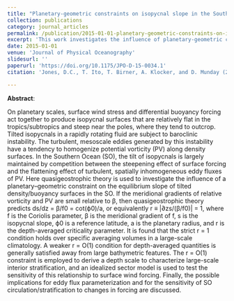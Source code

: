 ```yaml
---
title: "Planetary-geometric constraints on isopycnal slope in the Southern Ocean"
collection: publications
category: journal_articles
permalink: /publication/2015-01-01-planetary-geometric-constraints-on-isopycnal-slope-in-the-southern-ocean
excerpt: 'This work investigates the influence of planetary-geometric constraints on the equilibrium slope of isopycnal surfaces in the Southern Ocean.'
date: 2015-01-01
venue: 'Journal of Physical Oceanography'
slidesurl: ''
paperurl: 'https://doi.org/10.1175/JPO-D-15-0034.1'
citation: 'Jones, D.C., T. Ito, T. Birner, A. Klocker, and D. Munday (2015). "Planetary-geometric constraints on isopycnal slope in the Southern Ocean", <i>Journal of Physical Oceanography</i>, 45 (12), 2991-3004. <a href="https://doi.org/10.1175/JPO-D-15-0034.1">https://doi.org/10.1175/JPO-D-15-0034.1</a>'

---
```

**Abstract**:

On planetary scales, surface wind stress and differential buoyancy forcing act together to produce isopycnal surfaces that are relatively flat in the tropics/subtropics and steep near the poles, where they tend to outcrop. Tilted isopycnals in a rapidly rotating fluid are subject to baroclinic instability. The turbulent, mesoscale eddies generated by this instability have a tendency to homogenize potential vorticity (PV) along density surfaces. In the Southern Ocean (SO), the tilt of isopycnals is largely maintained by competition between the steepening effect of surface forcing and the flattening effect of turbulent, spatially inhomogeneous eddy fluxes of PV. Here quasigeostrophic theory is used to investigate the influence of a planetary–geometric constraint on the equilibrium slope of tilted density/buoyancy surfaces in the SO. If the meridional gradients of relative vorticity and PV are small relative to β, then quasigeostrophic theory predicts ds/dz = β/f0 = cot(ϕ0)/a, or equivalently r ≡ |∂zs/(β/f0)| = 1, where f is the Coriolis parameter, β is the meridional gradient of f, s is the isopycnal slope, ϕ0 is a reference latitude, a is the planetary radius, and r is the depth-averaged criticality parameter. It is found that the strict r = 1 condition holds over specific averaging volumes in a large-scale climatology. A weaker r = O(1) condition for depth-averaged quantities is generally satisfied away from large bathymetric features. The r = O(1) constraint is employed to derive a depth scale to characterize large-scale interior stratification, and an idealized sector model is used to test the sensitivity of this relationship to surface wind forcing. Finally, the possible implications for eddy flux parameterization and for the sensitivity of SO circulation/stratification to changes in forcing are discussed.
